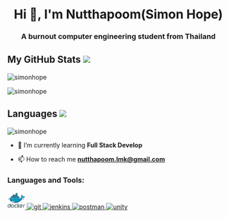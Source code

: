 <h1 align="center">Hi 👋, I'm Nutthapoom(Simon Hope)</h1>
<h3 align="center">A burnout computer engineering student from Thailand</h3>

<h2 > My GitHub Stats <img src='https://media1.giphy.com/media/du3J3cXyzhj75IOgvA/giphy.gif?cid=ecf05e47x2g034i9pzwtzzsd3xgg2w9nr94t4tflbbgo3008&rid=giphy.gif' width='32px'> </h2>

<p><img align="center" src="https://github-readme-stats.vercel.app/api?username=simonhope&show_icons=true&theme=dark&locale=en" alt="simonhope" /></p>

<p><img align="center" src="https://github-readme-streak-stats.herokuapp.com/?user=simonhope&theme=dark" alt="simonhope" /></p>

<h2 > Languages  <img src='https://i.pinimg.com/originals/e4/26/70/e426702edf874b181aced1e2fa5c6cde.gif' width='60px'> </h2>

<p><img align="center" src="https://github-readme-stats.vercel.app/api/top-langs?username=simonhope&show_icons=true&theme=dark&locale=en&layout=compact" alt="simonhope" /></p>

- 🌱 I’m currently learning **Full Stack Develop**

- 📫 How to reach me **nutthapoom.lmk@gmail.com**

<h3 align="left">Languages and Tools:</h3>
<p align="left"> <a href="https://www.docker.com/" target="_blank"> <img src="https://raw.githubusercontent.com/devicons/devicon/master/icons/docker/docker-original-wordmark.svg" alt="docker" width="40" height="40"/> </a> <a href="https://git-scm.com/" target="_blank"> <img src="https://www.vectorlogo.zone/logos/git-scm/git-scm-icon.svg" alt="git" width="40" height="40"/> </a> <a href="https://www.jenkins.io" target="_blank"> <img src="https://www.vectorlogo.zone/logos/jenkins/jenkins-icon.svg" alt="jenkins" width="40" height="40"/> </a> <a href="https://postman.com" target="_blank"> <img src="https://www.vectorlogo.zone/logos/getpostman/getpostman-icon.svg" alt="postman" width="40" height="40"/> </a> <a href="https://unity.com/" target="_blank"> <img src="https://www.vectorlogo.zone/logos/unity3d/unity3d-icon.svg" alt="unity" width="40" height="40"/> </a> </p>
